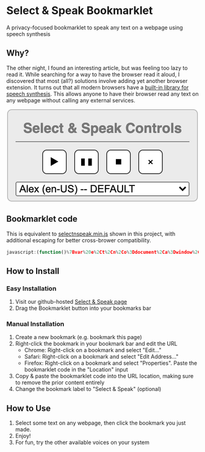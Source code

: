 # Select & Speak Bookmarklet
A privacy-focused bookmarklet to speak any text on a webpage using speech synthesis

## Why?
The other night, I found an interesting article, but was feeling too lazy to read it. While searching for a way to have the browser read it aloud, I discovered that most (all?) solutions involve adding yet another browser extension. It turns out that all modern browsers have a [built-in library for speech synthesis](https://developer.mozilla.org/en-US/docs/Web/API/SpeechSynthesis). This allows anyone to have their browser read any text on any webpage without calling any external services.

![Select & Speak Control Overlay](/images/selectnspeak_example.png)


## Bookmarklet code
This is equivalent to [selectnspeak.min.js](/src/selectnspeak.min.js) shown in this project, with additional escaping for better cross-brower compatibility.
```javascript
javascript:(function()%7Bvar%20e%2Ct%2Cn%2Co%3Ddocument%2Ca%3Dwindow%2Ci%3Do.getElementById(%22selectnspeak_bk_control%22)%2Cl%3D%5B%5D%2Cs%3D%22%22%2Cp%3Dnew%20SpeechSynthesisUtterance%2Cc%3Da.speechSynthesis%3Bfunction%20r()%7Bvar%20t%2Co%2Ci%3Ba.getSelection%3Fs%3Da.getSelection().toString()%3A(n%3Da.selection)%26%26%22Text%22%3D%3Dn.type%26%26(s%3Dn.createRange().htmlText)%2Cd()%2Cs.length%3F(p.text%3Ds%2Cp.voice%3D(t%3De.selectedOptions%2Co%3Dt%26%26t.length%3Fe.selectedOptions%5B0%5D.getAttribute(%22data-name%22)%3A%22%22%2Ci%3Dnull%2Cl.some(e%3D%3E(i%3De%2Ce.name%3D%3D%3Do))%2Ci)%2Cc.speak(p))%3Aalert(%22Select%20%26%20Speak%3A%20Please%20select%20some%20text%20before%20pressing%20play.%22)%7Dfunction%20d()%7Bc.cancel()%7Dfunction%20x(e%2Ct%2Cn)%7Bvar%20a%3Do.createElement(e)%3Breturn%20t%26%26t.forEach(e%3D%3E%7Ba.setAttribute(e%5B0%5D%2Ce%5B1%5D)%7D)%2Cn%26%26(a.style.cssText%3Dn)%2Ca%7Dfunction%20g(e%2Ct%2Cn)%7Bvar%20o%3Dx(%22button%22%2Cnull%2C%22margin%3A10px%205px%3Bvertical-align%3Amiddle%3Bheight%3A32px%3Bwidth%3A32px%3Bbackground-color%3Awhite%3Bcolor%3Ablack%3B%20border%3A1px%20solid%20%23333%3Bwhite-space%3Anowrap%3Bpadding%3A2px%3Bborder-radius%3A%206px%3B%22)%3Breturn%20o.innerHTML%3De%2Co.title%3Dt%2Co.onclick%3Dn%2Co%7Di%3Fe%3Di.getelementsByTagName(%22select%22)%5B0%5D%3A((i%3Dx(%22div%22%2C%5B%5B%22draggable%22%2C!0%5D%5D)).id%3D%22selectnspeak_bk_control%22%2Ci.style.cssText%3D%22font-family%3Asans-serif%3Bborder%3A1px%20solid%20%23bdbdbd%3Bpadding%3A%206px%2010px%3Bposition%3A%20fixed%3Btop%3A%2010px%3B%20left%3A%2010px%3Bbackground-color%3Argba(236%2C236%2C236%2C0.9)%3Bwidth%3A%20250px%3Btext-align%3A%20center%3Bz-index%3A9999999%3Bbox-shadow%3A%200px%200px%2017px%20-3px%20rgba(255%2C255%2C255%2C1)%3Bfont-size%3A16px%3Bbox-sizing%3Aborder-box%3Bborder-radius%3A%206px%3B%22%2Ci.innerHTML%3D'%3Cdiv%20style%3D%22font-size%3A18px%3Bfont-weight%3A600%3Bborder-bottom%3A1px%20solid%3Bpadding%3A%207px%200%3B%22%3ESelect%20%26amp%3B%20Speak%20Controls%3C%2Fdiv%3E'%2C(e%3Dx(%22select%22)).style.cssText%3D%22width%3A%20100%25%3B%22%2C(t%3Do.createElement(%22option%22)).disabled%3D!0%2Ct.textContent%3D%22Select%20a%20voice%3A%22%2Ce.append(t)%2Ce.onchange%3Dr%2Cl%3Dc.getVoices()%2CsetTimeout((function()%7B(l%3Dc.getVoices()).forEach(t%3D%3E%7Bvar%20n%3Dx(%22option%22%2C%5B%5B%22data-lang%22%2Ct.lang%5D%2C%5B%22data-name%22%2Ct.name%5D%5D)%3Bn.textContent%3Dt.name%2B%22%20(%22%2Bt.lang%2B%22)%22%2Ct.default%26%26(n.selected%3D!0%2Cn.textContent%2B%3D%22%20--%20DEFAULT%22)%2Ce.append(n)%7D)%7D)%2C30)%2Ci.append(g(%22%26%239654%3B%22%2C%22Speak%20current%20selection%22%2Cr)%2Cg(%22%26%2310074%3B%20%26%2310074%3B%22%2C%22Pause%2FUnpause%22%2C(function()%7Bc.speaking%26%26c.paused%3Fc.resume()%3Ac.pause()%7D))%2Cg(%22%26%239724%3B%22%2C%22Stop%20all%20playback%22%2Cd)%2Cg(%22%26times%3B%22%2C%22Stop%20playback%20%26%20Close%20controls%22%2C(function()%7Bd()%2Ci.parentNode.removeChild(i)%7D))%2Ce)%2Co.body.append(i))%2Cr()%7D)()%3B
```

## How to Install


### Easy Installation
1. Visit our github-hosted [Select & Speak page](https://leonar15.github.io/SelectNSpeak/)
2. Drag the Bookmarklet button into your bookmarks bar

### Manual Installation
1. Create a new bookmark (e.g. bookmark this page) 
2. Right-click the bookmark in your bookmark bar and edit the URL
    - Chrome: Right-click on a bookmark and select "Edit..."
    - Safari: Right-click on a bookmark and select "Edit Address..."
    - Firefox: Right-click on a bookmark and select "Properties". Paste the bookmarklet code in the "Location" input
3. Copy & paste the bookmarklet code into the URL location, making sure to remove the prior content entirely
4. Change the bookmark label to "Select & Speak" (optional)

## How to Use
1. Select some text on any webpage, then click the bookmark you just made.
2. Enjoy!
3. For fun, try the other available voices on your system
